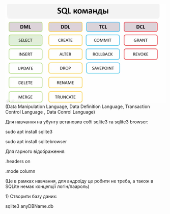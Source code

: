 ![alt text](pictures/011-1.png)
(Data Manipulation Language, Data Definition Language, Transaction Control Language , Data Conrol Language) 

Для навчання на убунту встановив собі sqlite3 та sqlite3 browser: 

sudo apt install sqlite3 

sudo apt install sqlitebrowser 

Для гарного відображення:  

.headers on 

.mode column 

(Це в рамках навчання, для андроіду це робити не треба, а також в SQLite немає концепції логін/паароль) 

1) Створити базу даних: 

sqlite3 anyDBName.db